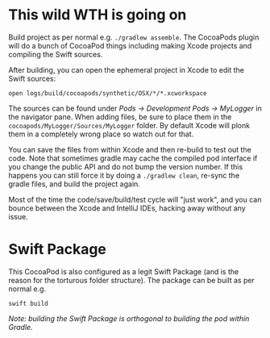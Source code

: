 # This wild WTH is going on

Build project as per normal e.g. `./gradlew assemble`. The CocoaPods plugin will do a bunch of
CocoaPod things including making Xcode projects and compiling the Swift sources.

After building, you can open the ephemeral project in Xcode to edit the Swift sources:
```
open logs/build/cocoapods/synthetic/OSX/*/*.xcworkspace
```

The sources can be found under _Pods -> Development Pods -> MyLogger_ in the navigator pane.
When adding files, be sure to place them in the `cocoapods/MyLogger/Sources/MyLogger` folder.
By default Xcode will plonk them in a completely wrong place so watch out for that.

You can save the files from within Xcode and then re-build to test out the code. Note that
sometimes gradle may cache the compiled pod interface if you change the public API and do not
bump the version number. If this happens you can still force it by doing a `./gradlew clean`,
re-sync the gradle files, and build the project again.

Most of the time the code/save/build/test cycle will "just work", and you can bounce between
the Xcode and IntelliJ IDEs, hacking away without any issue.

# Swift Package

This CocoaPod is also configured as a legit Swift Package (and is the reason for the
torturous folder structure). The package can be built as per normal e.g.
```
swift build
```

_Note: building the Swift Package is orthogonal to building the pod within Gradle._
